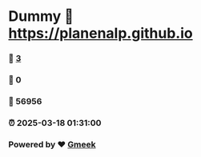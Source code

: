 # Dummy :link: https://planenalp.github.io 
### :page_facing_up: [3](https://planenalp.github.io/tag.html) 
### :speech_balloon: 0 
### :hibiscus: 56956 
### :alarm_clock: 2025-03-18 01:31:00 
### Powered by :heart: [Gmeek](https://github.com/Meekdai/Gmeek)
